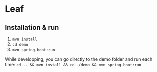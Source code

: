 # Leaf

## Installation & run

1) `mvn install`
2) `cd demo`
3) `mvn spring-boot:run`


While developping, you can go directly to the demo folder and run each time:
`cd .. && mvn install && cd ./demo && mvn spring-boot:run`
